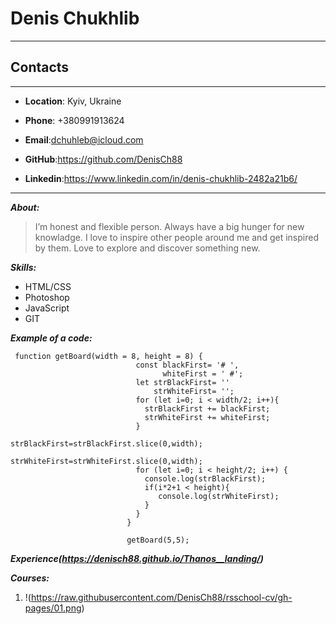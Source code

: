 # Denis Chukhlib

---

## Contacts

---

-  **Location**: Kyiv, Ukraine

-  **Phone**: +380991913624

-  **Email**:dchuhleb@icloud.com

-  **GitHub**:https://github.com/DenisCh88

-  **Linkedin**:https://www.linkedin.com/in/denis-chukhlib-2482a21b6/

---

**_About:_**

> I’m honest and flexible person. Always have a big hunger for new knowladge. I love to inspire other people around me and get inspired by them. Love to explore and discover something new.

**_Skills:_**

-  HTML/CSS
-  Photoshop
-  JavaScript
-  GIT

**_Example of a code:_**

```
 function getBoard(width = 8, height = 8) {
                            const blackFirst= '# ',
                                  whiteFirst = ' #';
                            let strBlackFirst= ''
                                strWhiteFirst= '';
                            for (let i=0; i < width/2; i++){
                              strBlackFirst += blackFirst;
                              strWhiteFirst += whiteFirst;
                            }
                            strBlackFirst=strBlackFirst.slice(0,width);
                            strWhiteFirst=strWhiteFirst.slice(0,width);
                            for (let i=0; i < height/2; i++) {
                              console.log(strBlackFirst);
                              if(i*2+1 < height){
                                 console.log(strWhiteFirst);
                              }
                            }
                          }

                          getBoard(5,5);

```

**_Experience(https://denisch88.github.io/Thanos__landing/)_**

**_Courses:_**

1. !(https://raw.githubusercontent.com/DenisCh88/rsschool-cv/gh-pages/01.png)
